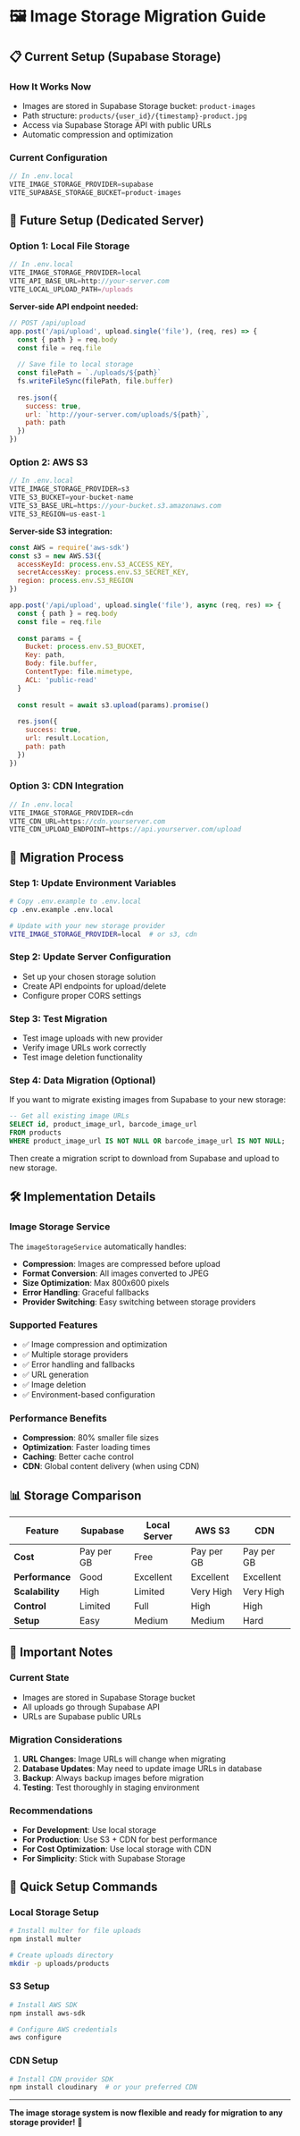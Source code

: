 # 🖼️ Image Storage Migration Guide

## 📋 **Current Setup (Supabase Storage)**

### **How It Works Now**
- Images are stored in Supabase Storage bucket: `product-images`
- Path structure: `products/{user_id}/{timestamp}-product.jpg`
- Access via Supabase Storage API with public URLs
- Automatic compression and optimization

### **Current Configuration**
```typescript
// In .env.local
VITE_IMAGE_STORAGE_PROVIDER=supabase
VITE_SUPABASE_STORAGE_BUCKET=product-images
```

## 🚀 **Future Setup (Dedicated Server)**

### **Option 1: Local File Storage**
```typescript
// In .env.local
VITE_IMAGE_STORAGE_PROVIDER=local
VITE_API_BASE_URL=http://your-server.com
VITE_LOCAL_UPLOAD_PATH=/uploads
```

**Server-side API endpoint needed:**
```javascript
// POST /api/upload
app.post('/api/upload', upload.single('file'), (req, res) => {
  const { path } = req.body
  const file = req.file
  
  // Save file to local storage
  const filePath = `./uploads/${path}`
  fs.writeFileSync(filePath, file.buffer)
  
  res.json({
    success: true,
    url: `http://your-server.com/uploads/${path}`,
    path: path
  })
})
```

### **Option 2: AWS S3**
```typescript
// In .env.local
VITE_IMAGE_STORAGE_PROVIDER=s3
VITE_S3_BUCKET=your-bucket-name
VITE_S3_BASE_URL=https://your-bucket.s3.amazonaws.com
VITE_S3_REGION=us-east-1
```

**Server-side S3 integration:**
```javascript
const AWS = require('aws-sdk')
const s3 = new AWS.S3({
  accessKeyId: process.env.S3_ACCESS_KEY,
  secretAccessKey: process.env.S3_SECRET_KEY,
  region: process.env.S3_REGION
})

app.post('/api/upload', upload.single('file'), async (req, res) => {
  const { path } = req.body
  const file = req.file
  
  const params = {
    Bucket: process.env.S3_BUCKET,
    Key: path,
    Body: file.buffer,
    ContentType: file.mimetype,
    ACL: 'public-read'
  }
  
  const result = await s3.upload(params).promise()
  
  res.json({
    success: true,
    url: result.Location,
    path: path
  })
})
```

### **Option 3: CDN Integration**
```typescript
// In .env.local
VITE_IMAGE_STORAGE_PROVIDER=cdn
VITE_CDN_URL=https://cdn.yourserver.com
VITE_CDN_UPLOAD_ENDPOINT=https://api.yourserver.com/upload
```

## 🔄 **Migration Process**

### **Step 1: Update Environment Variables**
```bash
# Copy .env.example to .env.local
cp .env.example .env.local

# Update with your new storage provider
VITE_IMAGE_STORAGE_PROVIDER=local  # or s3, cdn
```

### **Step 2: Update Server Configuration**
- Set up your chosen storage solution
- Create API endpoints for upload/delete
- Configure proper CORS settings

### **Step 3: Test Migration**
- Test image uploads with new provider
- Verify image URLs work correctly
- Test image deletion functionality

### **Step 4: Data Migration (Optional)**
If you want to migrate existing images from Supabase to your new storage:

```sql
-- Get all existing image URLs
SELECT id, product_image_url, barcode_image_url 
FROM products 
WHERE product_image_url IS NOT NULL OR barcode_image_url IS NOT NULL;
```

Then create a migration script to download from Supabase and upload to new storage.

## 🛠️ **Implementation Details**

### **Image Storage Service**
The `imageStorageService` automatically handles:
- **Compression**: Images are compressed before upload
- **Format Conversion**: All images converted to JPEG
- **Size Optimization**: Max 800x600 pixels
- **Error Handling**: Graceful fallbacks
- **Provider Switching**: Easy switching between storage providers

### **Supported Features**
- ✅ Image compression and optimization
- ✅ Multiple storage providers
- ✅ Error handling and fallbacks
- ✅ URL generation
- ✅ Image deletion
- ✅ Environment-based configuration

### **Performance Benefits**
- **Compression**: 80% smaller file sizes
- **Optimization**: Faster loading times
- **Caching**: Better cache control
- **CDN**: Global content delivery (when using CDN)

## 📊 **Storage Comparison**

| Feature | Supabase | Local Server | AWS S3 | CDN |
|---------|----------|--------------|--------|-----|
| **Cost** | Pay per GB | Free | Pay per GB | Pay per GB |
| **Performance** | Good | Excellent | Excellent | Excellent |
| **Scalability** | High | Limited | Very High | Very High |
| **Control** | Limited | Full | High | High |
| **Setup** | Easy | Medium | Medium | Hard |

## 🚨 **Important Notes**

### **Current State**
- Images are stored in Supabase Storage bucket
- All uploads go through Supabase API
- URLs are Supabase public URLs

### **Migration Considerations**
1. **URL Changes**: Image URLs will change when migrating
2. **Database Updates**: May need to update image URLs in database
3. **Backup**: Always backup images before migration
4. **Testing**: Test thoroughly in staging environment

### **Recommendations**
- **For Development**: Use local storage
- **For Production**: Use S3 + CDN for best performance
- **For Cost Optimization**: Use local storage with CDN
- **For Simplicity**: Stick with Supabase Storage

## 🔧 **Quick Setup Commands**

### **Local Storage Setup**
```bash
# Install multer for file uploads
npm install multer

# Create uploads directory
mkdir -p uploads/products
```

### **S3 Setup**
```bash
# Install AWS SDK
npm install aws-sdk

# Configure AWS credentials
aws configure
```

### **CDN Setup**
```bash
# Install CDN provider SDK
npm install cloudinary  # or your preferred CDN
```

---

**The image storage system is now flexible and ready for migration to any storage provider!** 🚀



